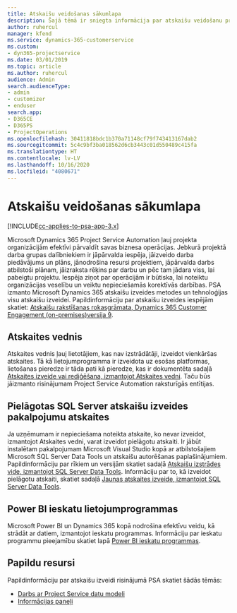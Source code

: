 ```yaml
---
title: Atskaišu veidošanas sākumlapa
description: Šajā tēmā ir sniegta informācija par atskaišu veidošanu programmā Dynamics 365 Project Service Automation.
author: ruhercul
manager: kfend
ms.service: dynamics-365-customerservice
ms.custom:
- dyn365-projectservice
ms.date: 03/01/2019
ms.topic: article
ms.author: ruhercul
audience: Admin
search.audienceType:
- admin
- customizer
- enduser
search.app:
- D365CE
- D365PS
- ProjectOperations
ms.openlocfilehash: 30411818bdc1b370a71148cf79f743413167dab2
ms.sourcegitcommit: 5c4c9bf3ba018562d6cb3443c01d550489c415fa
ms.translationtype: HT
ms.contentlocale: lv-LV
ms.lasthandoff: 10/16/2020
ms.locfileid: "4080671"
---
```

# <a name="reporting-home-page"></a>Atskaišu veidošanas sākumlapa

[!INCLUDE[cc-applies-to-psa-app-3.x](../includes/cc-applies-to-psa-app-3x.md)]

Microsoft Dynamics 365 Project Service Automation ļauj projekta organizācijām efektīvi pārvaldīt savas biznesa operācijas. Jebkurā projektā darba grupas dalībniekiem ir jāpārvalda iespēja, jāizveido darba piedāvājums un plāns, jānodrošina resursi projektiem, jāpārvalda darbs atbilstoši plānam, jāizraksta rēķins par darbu un pēc tam jādara viss, lai pabeigtu projektu. Iespēja ziņot par operācijām ir būtiska, lai noteiktu organizācijas veselību un veiktu nepieciešamās korektīvās darbības. PSA izmanto Microsoft Dynamics 365 atskaišu izveides metodes un tehnoloģijas visu atskaišu izveidei. Papildinformāciju par atskaišu izveides iespējām skatiet: [Atskaišu rakstīšanas rokasgrāmata, Dynamics 365 Customer Engagement (on-premises)versija 9](https://docs.microsoft.com/dynamics365/customerengagement/on-premises/analytics/reporting-analytics-with-dynamics-365).

## <a name="report-wizard"></a>Atskaites vednis

Atskaites vednis ļauj lietotājiem, kas nav izstrādātāji, izveidot vienkāršas atskaites. Tā kā lietojumprogramma ir izveidota uz esošas platformas, lietošanas pieredze ir tāda pati kā pieredze, kas ir dokumentēta sadaļā [Atskaites izveide vai rediģēšana, izmantojot Atskaites vedni](https://docs.microsoft.com/dynamics365/customerengagement/on-premises/basics/create-edit-copy-report-wizard). Taču būs jāizmanto risinājumam Project Service Automation raksturīgās entītijas.

## <a name="custom-sql-server-reporting-services-reports"></a>Pielāgotas SQL Server atskaišu izveides pakalpojumu atskaites

Ja uzņēmumam ir nepieciešama noteikta atskaite, ko nevar izveidot, izmantojot Atskaites vedni, varat izveidot pielāgotu atskaiti. Ir jābūt instalētam pakalpojumam Microsoft Visual Studio kopā ar atbilstošajiem Microsoft SQL Server Data Tools un atskaišu autorēšanas paplašinājumiem. Papildinformāciju par rīkiem un versijām skatiet sadaļā [Atskaišu izstrādes vide, izmantojot SQL Server Data Tools](https://docs.microsoft.com/dynamics365/customerengagement/on-premises/analytics/report-writing-environment-using-sql-server-data-tools). Informāciju par to, kā izveidot pielāgotu atskaiti, skatiet sadaļā [Jaunas atskaites izveide, izmantojot SQL Server Data Tools](https://docs.microsoft.com/dynamics365/customerengagement/on-premises/analytics/create-a-new-report-using-sql-server-data-tools).

## <a name="power-bi-insights-apps"></a>Power BI ieskatu lietojumprogrammas

Microsoft Power BI un Dynamics 365 kopā nodrošina efektīvu veidu, kā strādāt ar datiem, izmantojot ieskatu programmas. Informāciju par ieskatu programmu pieejamību skatiet lapā [Power BI ieskatu programmas](https://powerbi.microsoft.com/power-bi-insights-apps/).


## <a name="additional-resources"></a>Papildu resursi
Papildinformāciju par atskaišu izveidi risinājumā PSA skatiet šādās tēmās:

- [Darbs ar Project Service datu modeli](reports-working-project-service-data-model.md)
- [Informācijas paneļi](reports-dashboards.md)


